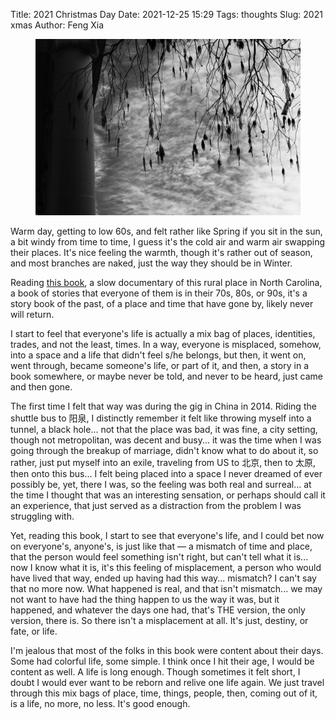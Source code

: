 Title: 2021 Christmas Day
Date: 2021-12-25 15:29
Tags: thoughts
Slug: 2021 xmas
Author: Feng Xia

<figure class="col s12">
  <img src="images/DSC_1280559.JPG"/>
</figure>

Warm day, getting to low 60s, and felt rather like Spring if you sit
in the sun, a bit windy from time to time, I guess it's the cold air
and warm air swapping their places. It's nice feeling the warmth,
though it's rather out of season, and most branches are naked, just
the way they should be in Winter.

Reading [this book][1], a slow documentary of this rural place in
North Carolina, a book of stories that everyone of them is in their
70s, 80s, or 90s, it's a story book of the past, of a place and time
that have gone by, likely never will return.

I start to feel that everyone's life is actually a mix bag of places,
identities, trades, and not the least, times. In a way, everyone is
misplaced, somehow, into a space and a life that didn't feel s/he
belongs, but then, it went on, went through, became someone's life, or
part of it, and then, a story in a book somewhere, or maybe never be
told, and never to be heard, just came and then gone.

The first time I felt that way was during the gig in China
in 2014. Riding the shuttle bus to 阳泉, I distinctly remember it felt
like throwing myself into a tunnel, a black hole... not that the place
was bad, it was fine, a city setting, though not metropolitan, was
decent and busy... it was the time when I was going through the
breakup of marriage, didn't know what to do about it, so rather, just
put myself into an exile, traveling from US to 北京, then to 太原,
then onto this bus... I felt being placed into a space I never dreamed
of ever possibly be, yet, there I was, so the feeling was both real
and surreal... at the time I thought that was an interesting
sensation, or perhaps should call it an experience, that just served
as a distraction from the problem I was struggling with.

Yet, reading this book, I start to see that everyone's life, and I
could bet now on everyone's, anyone's, is just like that &mdash; a
mismatch of time and place, that the person would feel something isn't
right, but can't tell what it is... now I know what it is, it's this
feeling of misplacement, a person who would have lived that way, ended
up having had this way... mismatch? I can't say that no more now. What
happened is real, and that isn't mismatch... we may not want to have
had the thing happen to us the way it was, but it happened, and
whatever the days one had, that's THE version, the only version, there
is. So there isn't a misplacement at all. It's just, destiny, or fate,
or life.

I'm jealous that most of the folks in this book were content about
their days. Some had colorful life, some simple. I think once I hit
their age, I would be content as well. A life is long enough. Though
sometimes it felt short, I doubt I would ever want to be reborn and
relive one life again. We just travel through this mix bags of place,
time, things, people, then, coming out of it, is a life, no more, no
less. It's good enough.

[1]: https://www.amazon.com/Wouldnt-Nothin-Journey-Enduring-Editions/dp/0807874108
